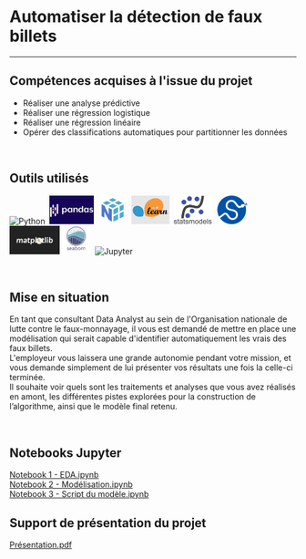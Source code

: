 # Automatiser la détection de faux billets
---

## Compétences acquises à l'issue du projet
* Réaliser une analyse prédictive
* Réaliser une régression logistique
* Réaliser une régression linéaire
* Opérer des classifications automatiques pour partitionner les données

<br>

## Outils utilisés
<img src="https://cdn.jsdelivr.net/gh/devicons/devicon/icons/python/python-original-wordmark.svg" title="Python"  alt="Python" height="50"/>&nbsp;
<img src="https://github.com/StephaneBertrand34/Python_-_Automatiser_la_detection_de_faux_billets/blob/main/img logos/pandas.jpg" title="Pandas"  alt="Pandas" height="50" fill="white"/>&nbsp;
<img src="https://github.com/StephaneBertrand34/Python_-_Automatiser_la_detection_de_faux_billets/blob/main/img logos/numpy.png" title="Numpy"  alt="Numpy" height="50"/>&nbsp;
<img src="https://github.com/StephaneBertrand34/Python_-_Automatiser_la_detection_de_faux_billets/blob/main/img logos/scikitlearn.png" title="ScikitLearn"  alt="ScikitLearn" height="50"/>&nbsp;
<img src="https://github.com/StephaneBertrand34/Python_-_Automatiser_la_detection_de_faux_billets/blob/main/img%20logos/statsmodels_Python.webp" title="StatsModels"  alt="StatsModels" height="50"/>&nbsp;
<img src="https://github.com/StephaneBertrand34/Python_-_Automatiser_la_detection_de_faux_billets/blob/main/img logos/scipy-logo.jpg" title="Scipy"  alt="Scipy" height="50"/>&nbsp;
<img src="https://github.com/StephaneBertrand34/Python_-_Automatiser_la_detection_de_faux_billets/blob/main/img logos/matplotlib.jpg" title="Matplotlib"  alt="Matplotlib" height="50"/>
<img src="https://github.com/StephaneBertrand34/Python_-_Automatiser_la_detection_de_faux_billets/blob/main/img logos/Seaborn.jpg" title="Seaborn"  alt="Seaborn" height="50"/>&nbsp;
<img src="https://cdn.jsdelivr.net/gh/devicons/devicon/icons/jupyter/jupyter-original-wordmark.svg" title="Jupyter"  alt="Jupyter" height="50"/>

<br>

## Mise en situation
En tant que consultant Data Analyst au sein de l'Organisation nationale de lutte contre le faux-monnayage, il vous est demandé de mettre en place une modélisation qui serait capable d'identifier automatiquement les vrais des faux billets.   
L'employeur vous laissera une grande autonomie pendant votre mission, et vous demande simplement de lui présenter vos résultats une fois la celle-ci terminée.   
Il souhaite voir quels sont les traitements et analyses que vous avez réalisés en amont, les différentes pistes explorées pour la construction de l’algorithme, ainsi que le modèle final retenu.

<br>

## Notebooks Jupyter
<a href="https://github.com/StephaneBertrand34/Python_-_Automatiser_la_detection_de_faux_billets/blob/main/Bertrand_St%C3%A9phane_1_notebook_EDA_092022.ipynb" target="_blank" title="Notebook EDA.ipynb">Notebook 1 - EDA.ipynb</a>   
<a href="https://github.com/StephaneBertrand34/Python_-_Automatiser_la_detection_de_faux_billets/blob/main/Bertrand_St%C3%A9phane_2_notebook_Mod%C3%A9lisation_092022.ipynb" target="_blank" title="Notebook Modélisation.ipynb">Notebook 2 - Modélisation.ipynb</a>   
<a href="https://github.com/StephaneBertrand34/Python_-_Automatiser_la_detection_de_faux_billets/blob/main/Bertrand_St%C3%A9phane_3_notebook_Script%20du%20mod%C3%A8le_092022.ipynb" target="_blank" title="Notebook Script.ipynb">Notebook 3 - Script du modèle.ipynb</a>

## Support de présentation du projet
<a href="https://github.com/StephaneBertrand34/Python_-_Automatiser_la_detection_de_faux_billets/blob/main/Bertrand_St%C3%A9phane_4_Pr%C3%A9sentation_092022.pdf" target="_blank" title="Présentation.pdf">Présentation.pdf</a>

